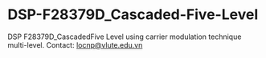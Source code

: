 # DSP-F28379D_Cascaded-Five-Level
DSP F28379D_CascadedFive Level using carrier modulation technique multi-level. Contact: locnp@vlute.edu.vn
